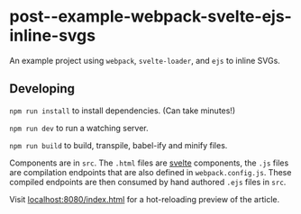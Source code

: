 # post--example-webpack-svelte-ejs-inline-svgs
An example project using `webpack`, `svelte-loader`, and `ejs` to inline SVGs.

## Developing

`npm run install` to install dependencies. (Can take minutes!)

`npm run dev` to run a watching server.

`npm run build` to build, transpile, babel-ify and minify files.

Components are in `src`. The `.html` files are [svelte](https://svelte.technology/guide) components, the `.js` files are compilation endpoints that are also defined in `webpack.config.js`. These compiled endpoints are then consumed by hand authored `.ejs` files in `src`.

Visit [localhost:8080/index.html](localhost:8080/index.html) for a hot-reloading preview of the article.
